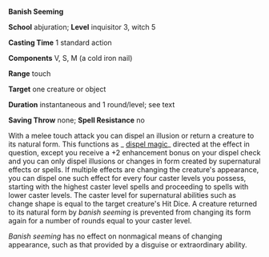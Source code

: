  **Banish Seeming**

**School** abjuration; **Level** inquisitor 3, witch 5

**Casting Time** 1 standard action

**Components** V, S, M (a cold iron nail)

**Range** touch

**Target** one creature or object

**Duration** instantaneous and 1 round/level; see text

**Saving Throw** none; **Spell Resistance** no

With a melee touch attack you can dispel an illusion or return a creature to its natural form. This functions as _ [dispel magic](../../spells/dispelMagic#_dispel-magic)_ directed at the effect in question, except you receive a +2 enhancement bonus on your dispel check and you can only dispel illusions or changes in form created by supernatural effects or spells. If multiple effects are changing the creature's appearance, you can dispel one such effect for every four caster levels you possess, starting with the highest caster level spells and proceeding to spells with lower caster levels. The caster level for supernatural abilities such as change shape is equal to the target creature's Hit Dice. A creature returned to its natural form by _banish seeming_ is prevented from changing its form again for a number of rounds equal to your caster level.

_Banish seeming_ has no effect on nonmagical means of changing appearance, such as that provided by a disguise or extraordinary ability.

